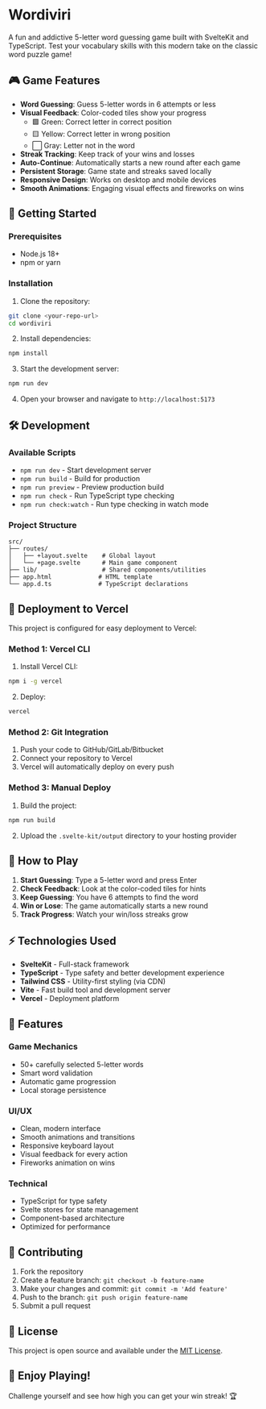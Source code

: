 # Wordiviri

A fun and addictive 5-letter word guessing game built with SvelteKit and TypeScript. Test your vocabulary skills with this modern take on the classic word puzzle game!

## 🎮 Game Features

- **Word Guessing**: Guess 5-letter words in 6 attempts or less
- **Visual Feedback**: Color-coded tiles show your progress
  - 🟩 Green: Correct letter in correct position
  - 🟨 Yellow: Correct letter in wrong position
  - ⬜ Gray: Letter not in the word
- **Streak Tracking**: Keep track of your wins and losses
- **Auto-Continue**: Automatically starts a new round after each game
- **Persistent Storage**: Game state and streaks saved locally
- **Responsive Design**: Works on desktop and mobile devices
- **Smooth Animations**: Engaging visual effects and fireworks on wins

## 🚀 Getting Started

### Prerequisites

- Node.js 18+ 
- npm or yarn

### Installation

1. Clone the repository:
```bash
git clone <your-repo-url>
cd wordiviri
```

2. Install dependencies:
```bash
npm install
```

3. Start the development server:
```bash
npm run dev
```

4. Open your browser and navigate to `http://localhost:5173`

## 🛠️ Development

### Available Scripts

- `npm run dev` - Start development server
- `npm run build` - Build for production
- `npm run preview` - Preview production build
- `npm run check` - Run TypeScript type checking
- `npm run check:watch` - Run type checking in watch mode

### Project Structure

```
src/
├── routes/
│   ├── +layout.svelte    # Global layout
│   └── +page.svelte      # Main game component
├── lib/                  # Shared components/utilities
├── app.html             # HTML template
└── app.d.ts             # TypeScript declarations
```

## 🚀 Deployment to Vercel

This project is configured for easy deployment to Vercel:

### Method 1: Vercel CLI

1. Install Vercel CLI:
```bash
npm i -g vercel
```

2. Deploy:
```bash
vercel
```

### Method 2: Git Integration

1. Push your code to GitHub/GitLab/Bitbucket
2. Connect your repository to Vercel
3. Vercel will automatically deploy on every push

### Method 3: Manual Deploy

1. Build the project:
```bash
npm run build
```

2. Upload the `.svelte-kit/output` directory to your hosting provider

## 🎯 How to Play

1. **Start Guessing**: Type a 5-letter word and press Enter
2. **Check Feedback**: Look at the color-coded tiles for hints
3. **Keep Guessing**: You have 6 attempts to find the word
4. **Win or Lose**: The game automatically starts a new round
5. **Track Progress**: Watch your win/loss streaks grow

## ⚡ Technologies Used

- **SvelteKit** - Full-stack framework
- **TypeScript** - Type safety and better development experience
- **Tailwind CSS** - Utility-first styling (via CDN)
- **Vite** - Fast build tool and development server
- **Vercel** - Deployment platform

## 🎨 Features

### Game Mechanics
- 50+ carefully selected 5-letter words
- Smart word validation
- Automatic game progression
- Local storage persistence

### UI/UX
- Clean, modern interface
- Smooth animations and transitions
- Responsive keyboard layout
- Visual feedback for every action
- Fireworks animation on wins

### Technical
- TypeScript for type safety
- Svelte stores for state management
- Component-based architecture
- Optimized for performance

## 🤝 Contributing

1. Fork the repository
2. Create a feature branch: `git checkout -b feature-name`
3. Make your changes and commit: `git commit -m 'Add feature'`
4. Push to the branch: `git push origin feature-name`
5. Submit a pull request

## 📝 License

This project is open source and available under the [MIT License](LICENSE).

## 🎉 Enjoy Playing!

Challenge yourself and see how high you can get your win streak! 🏆
